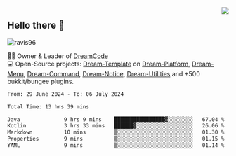 <img align='right' src="https://github-readme-stats.vercel.app/api?username=Ravis96&show_icons=true">

## Hello there 👋
<p align="left"> <img src="https://komarev.com/ghpvc/?username=ravis96&label=Profile%20views&color=0e75b6&style=flat" alt="ravis96" /> </p>

👨‍💻 Owner & Leader of [DreamCode](https://github.com/DreamPoland) <br>
💻 Open-Source projects: [Dream-Template](https://github.com/DreamPoland/dream-template) on [Dream-Platform](https://github.com/DreamPoland/dream-platform), [Dream-Menu](https://github.com/DreamPoland/dream-menu), [Dream-Command](https://github.com/DreamPoland/dream-command), [Dream-Notice](https://github.com/DreamPoland/dream-notice), [Dream-Utilities](https://github.com/DreamPoland/dream-utilities) and +500 bukkit/bungee plugins.

<!--START_SECTION:waka-->

```txt
From: 29 June 2024 - To: 06 July 2024

Total Time: 13 hrs 39 mins

Java              9 hrs 9 mins    ████████████████▓░░░░░░░░   67.04 %
Kotlin            3 hrs 33 mins   ██████▓░░░░░░░░░░░░░░░░░░   26.06 %
Markdown          10 mins         ▒░░░░░░░░░░░░░░░░░░░░░░░░   01.30 %
Properties        9 mins          ▒░░░░░░░░░░░░░░░░░░░░░░░░   01.15 %
YAML              9 mins          ▒░░░░░░░░░░░░░░░░░░░░░░░░   01.14 %
```

<!--END_SECTION:waka-->
